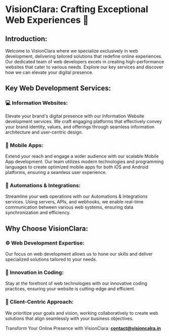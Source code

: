 # VisionClara: Crafting Exceptional Web Experiences :rocket: 

## Introduction:
Welcome to VisionClara where we specialize exclusively in web development, delivering tailored solutions that redefine online experiences. Our dedicated team of web developers excels in creating high-performance websites that cater to various needs. Explore our key services and discover how we can elevate your digital presence.

## Key Web Development Services:
### :computer:  Information Websites: 
Elevate your brand's digital presence with our Information Website development services. We craft engaging platforms that effectively convey your brand identity, values, and offerings through seamless information architecture and user-centric design.
### 📱 Mobile Apps: 
Extend your reach and engage a wider audience with our scalable Mobile App development. Our team utilizes modern technologies and programming languages to create optimized mobile apps for both iOS and Android platforms, ensuring a seamless user experience.
### :dizzy: Automations & Integrations: 
Streamline your web operations with our Automations & Integrations services. Using servers, APIs, and webhooks, we enable real-time communication between various web systems, ensuring data synchronization and efficiency.

## Why Choose VisionClara:
### :gear: Web Development Expertise: 
Our focus on web development allows us to hone our skills and deliver specialized solutions tailored to your needs.
### :jigsaw: Innovation in Coding: 
Stay at the forefront of web technologies with our innovative coding practices, ensuring your website is cutting-edge and efficient.
### :dart: Client-Centric Approach: 
We prioritize your goals and vision, working collaboratively to create web solutions that align seamlessly with your business objectives.

Transform Your Online Presence with VisionClara:
**contact@visioncalra.in**
